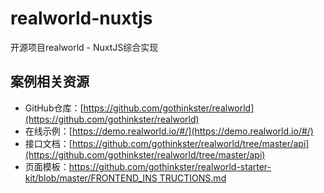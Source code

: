 # realworld-nuxtjs
开源项目realworld - NuxtJS综合实现

## 案例相关资源


- GitHub仓库：[https://github.com/gothinkster/realworld](https://github.com/gothinkster/realworld)
- 在线示例：[https://demo.realworld.io/#/](https://demo.realworld.io/#/)
- 接口文档：[https://github.com/gothinkster/realworld/tree/master/api](https://github.com/gothinkster/realworld/tree/master/api)
- 页面模板：[https://github.com/gothinkster/realworld-starter-kit/blob/master/FRONTEND_INS
TRUCTIONS.md](https://github.com/gothinkster/realworld-starter-kit/blob/master/FRONTEND_INSTRUCTIONS.md)

